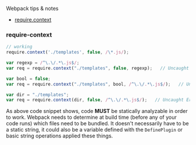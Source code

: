 Webpack tips & notes

* [require.context](#require-context)

### require-context
```js
// working
require.context('./templates', false, /\*.js/);

var regexp = /^\.\/.*\.js$/;
var req = require.context("./templates", false, regexp);   // Uncaught Error

var bool = false;
var req = require.context("./templates", bool, /^\.\/.*\.js$/);   // Uncaught Error

var dir = "./templates";
var req = require.context(dir, false, /^\.\/.*\.js$/);   // Uncaught Error
```
As above code snippet shows, code **MUST** be statically analyzable in order to work. Webpack needs to determine at build time (before any of your code runs) which files need to be bundled. It doesn't necessarily have to be a static string, it could also be a variable defined with the `DefinePlugin` or basic string operations applied these things.





